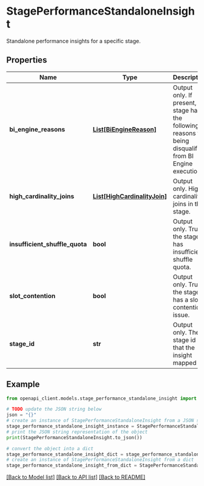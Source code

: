 # StagePerformanceStandaloneInsight

Standalone performance insights for a specific stage.

## Properties

Name | Type | Description | Notes
------------ | ------------- | ------------- | -------------
**bi_engine_reasons** | [**List[BiEngineReason]**](BiEngineReason.md) | Output only. If present, the stage had the following reasons for being disqualified from BI Engine execution. | [optional] [readonly] 
**high_cardinality_joins** | [**List[HighCardinalityJoin]**](HighCardinalityJoin.md) | Output only. High cardinality joins in the stage. | [optional] [readonly] 
**insufficient_shuffle_quota** | **bool** | Output only. True if the stage has insufficient shuffle quota. | [optional] [readonly] 
**slot_contention** | **bool** | Output only. True if the stage has a slot contention issue. | [optional] [readonly] 
**stage_id** | **str** | Output only. The stage id that the insight mapped to. | [optional] [readonly] 

## Example

```python
from openapi_client.models.stage_performance_standalone_insight import StagePerformanceStandaloneInsight

# TODO update the JSON string below
json = "{}"
# create an instance of StagePerformanceStandaloneInsight from a JSON string
stage_performance_standalone_insight_instance = StagePerformanceStandaloneInsight.from_json(json)
# print the JSON string representation of the object
print(StagePerformanceStandaloneInsight.to_json())

# convert the object into a dict
stage_performance_standalone_insight_dict = stage_performance_standalone_insight_instance.to_dict()
# create an instance of StagePerformanceStandaloneInsight from a dict
stage_performance_standalone_insight_from_dict = StagePerformanceStandaloneInsight.from_dict(stage_performance_standalone_insight_dict)
```
[[Back to Model list]](../README.md#documentation-for-models) [[Back to API list]](../README.md#documentation-for-api-endpoints) [[Back to README]](../README.md)


